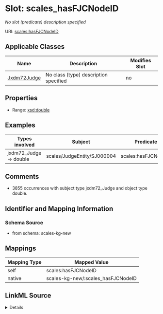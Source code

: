 

# Slot: scales_hasFJCNodeID


_No slot (predicate) description specified_





URI: [scales:hasFJCNodeID](http://schemas.scales-okn.org/rdf/scales#hasFJCNodeID)



<!-- no inheritance hierarchy -->





## Applicable Classes

| Name | Description | Modifies Slot |
| --- | --- | --- |
| [Jxdm72Judge](../classes/Jxdm72Judge.md) | No class (type) description specified |  no  |







## Properties

* Range: [xsd:double](xsd:double)






## Examples

| Types involved | Subject | Predicate | Object |
| --- | --- | --- | --- |
| jxdm72_Judge → double | scales/JudgeEntity/SJ000004 | scales:hasFJCNodeID | 1390011.0 |


## Comments

* 3855 occurrences with subject type jxdm72_Judge and object type double.

## Identifier and Mapping Information







### Schema Source


* from schema: scales-kg-new




## Mappings

| Mapping Type | Mapped Value |
| ---  | ---  |
| self | scales:hasFJCNodeID |
| native | scales-kg-new/:scales_hasFJCNodeID |




## LinkML Source

<details>

```yaml
name: scales_hasFJCNodeID
description: No slot (predicate) description specified
comments:
- 3855 occurrences with subject type jxdm72_Judge and object type double.
examples:
- description: jxdm72_Judge → double
  object:
    example_object: '1390011.0'
    example_object_type: double
    example_predicate: scales:hasFJCNodeID
    example_subject: scales/JudgeEntity/SJ000004
    example_subject_type: jxdm72_Judge
from_schema: scales-kg-new
rank: 1000
slot_uri: scales:hasFJCNodeID
alias: scales_hasFJCNodeID
domain_of:
- jxdm72_Judge
range: double

```
</details>